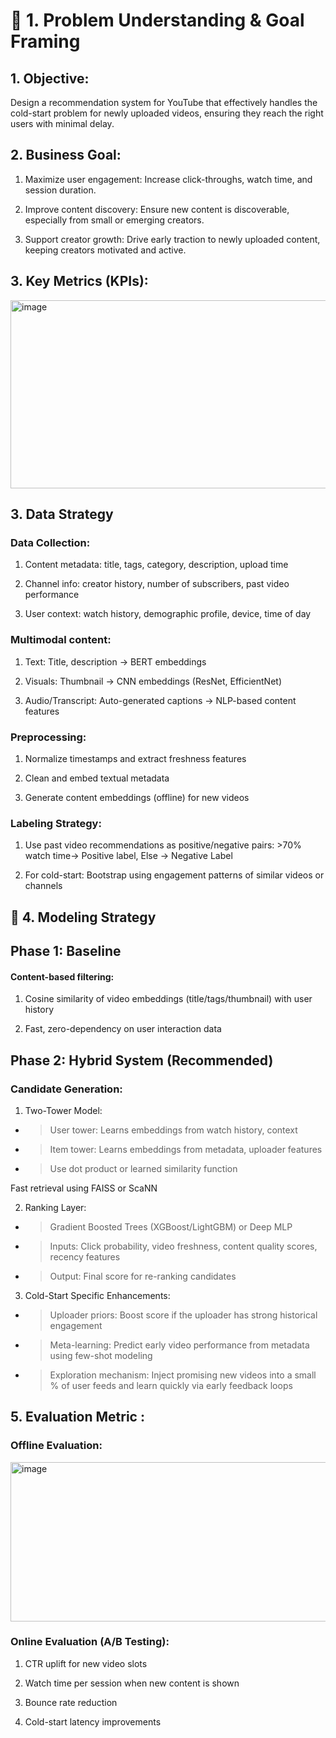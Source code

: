 # 🧠 1. Problem Understanding & Goal Framing

## 1. Objective:
Design a recommendation system for YouTube that effectively handles the cold-start problem for newly uploaded videos, ensuring they reach the right users with minimal delay.

## 2. Business Goal:
1. Maximize user engagement: Increase click-throughs, watch time, and session duration.
   
2. Improve content discovery: Ensure new content is discoverable, especially from small or emerging creators.
   
3. Support creator growth: Drive early traction to newly uploaded content, keeping creators motivated and active.

## 3. Key Metrics (KPIs):

<img width="619" height="301" alt="image" src="https://github.com/user-attachments/assets/9cf6938e-8b47-4bdd-b504-2b8726fd50b8" />


## 3. Data Strategy

### Data Collection: 

1. Content metadata: title, tags, category, description, upload time

2. Channel info: creator history, number of subscribers, past video performance

3. User context: watch history, demographic profile, device, time of day

### Multimodal content:

1. Text: Title, description → BERT embeddings

2. Visuals: Thumbnail → CNN embeddings (ResNet, EfficientNet)

3. Audio/Transcript: Auto-generated captions → NLP-based content features


 ### Preprocessing:

1. Normalize timestamps and extract freshness features

2. Clean and embed textual metadata

3. Generate content embeddings (offline) for new videos

### Labeling Strategy:

1. Use past video recommendations as positive/negative pairs: >70% watch time-> Positive label, Else -> Negative Label

2. For cold-start: Bootstrap using engagement patterns of similar videos or channels


## 🤖 4. Modeling Strategy


## Phase 1: Baseline

#### Content-based filtering: 

1. Cosine similarity of video embeddings (title/tags/thumbnail) with user history
   
2. Fast, zero-dependency on user interaction data
   

## Phase 2: Hybrid System (Recommended)

### Candidate Generation:

1. Two-Tower Model:

 - > User tower: Learns embeddings from watch history, context

- > Item tower: Learns embeddings from metadata, uploader features

- > Use dot product or learned similarity function

Fast retrieval using FAISS or ScaNN

2. Ranking Layer:

- > Gradient Boosted Trees (XGBoost/LightGBM) or Deep MLP

- > Inputs: Click probability, video freshness, content quality scores, recency features

- > Output: Final score for re-ranking candidates

3. Cold-Start Specific Enhancements:

- > Uploader priors: Boost score if the uploader has strong historical engagement

- > Meta-learning: Predict early video performance from metadata using few-shot modeling

- > Exploration mechanism: Inject promising new videos into a small % of user feeds and learn quickly via early feedback loops



## 5. Evaluation Metric :

### Offline Evaluation:

<img width="631" height="255" alt="image" src="https://github.com/user-attachments/assets/61e64453-3eb9-440a-8be8-632eeec27cb7" />

### Online Evaluation (A/B Testing): 

1. CTR uplift for new video slots

2. Watch time per session when new content is shown

3. Bounce rate reduction

4. Cold-start latency improvements



